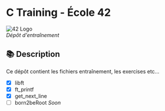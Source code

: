 # C Training - École 42

![42 Logo](https://www.info-jeunesse16.com/images/ImagesUpload/actus/3719-2320.jpg)  
*Dépôt d'entraînement*

## 📚 Description
Ce dépôt contient les fichiers entraînement, les exercises etc...
- [x] libft
- [x] ft_printf
- [x] get_next_line
- [ ] born2beRoot    *Soon*
